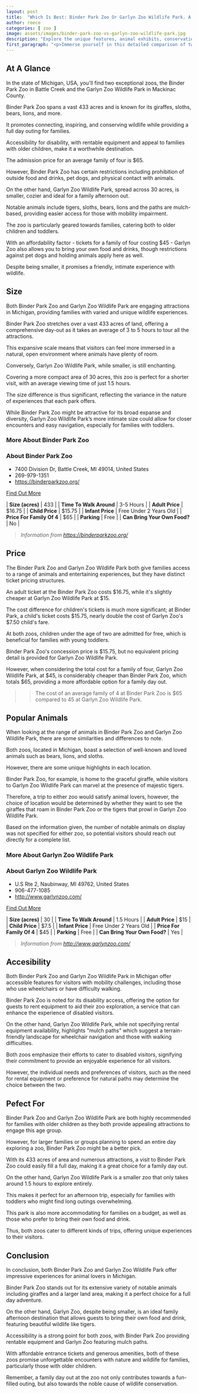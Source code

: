 ```yaml
---
layout: post
title:  "Which Is Best: Binder Park Zoo Or Garlyn Zoo Wildlife Park. A Guide To Which Is The Best Zoo In Michigan, USA"
author: reece
categories: [ zoo ]
image: assets/images/binder-park-zoo-vs-garlyn-zoo-wildlife-park.jpg
description: "Explore the unique features, animal exhibits, conservation efforts, and family experiences at Binder Park Zoo and Garlyn Zoo Wildlife Park as we delve deep into what makes each destination special in this comprehensive comparison."
first_paragraph: "<p>Immerse yourself in this detailed comparison of two of Michigan's fascinating wildlife parks, Binder Park Zoo in Battle Creek and Garlyn Zoo Wildlife Park in Mackinac County.</p><p>From the grand scale of Binder Park's 433-acre park to the intimate family experience at Garlyn Zoo's 30-acre park, explore the unique animal inhabitants, accessibility options, ticket prices, and other key features of these popular zoos, as we help you decide which one offers the best match for your next adventurous day out.</p>"
---
```


<div class="overview" markdown="1"> 

## At A Glance 

In the state of Michigan, USA, you'll find two exceptional zoos, the Binder Park Zoo in Battle Creek and the Garlyn Zoo Wildlife Park in Mackinac County. 

Binder Park Zoo spans a vast 433 acres and is known for its giraffes, sloths, bears, lions, and more. 

It promotes connecting, inspiring, and conserving wildlife while providing a full day outing for families. 

Accessibility for disability, with rentable equipment and appeal to families with older children, make it a worthwhile destination. 

The admission price for an average family of four is $65. 

However, Binder Park Zoo has certain restrictions including prohibition of outside food and drinks, pet dogs, and physical contact with animals.

On the other hand, Garlyn Zoo Wildlife Park, spread across 30 acres, is smaller, cozier and ideal for a family afternoon out. 

Notable animals include tigers, sloths, bears, lions and the paths are mulch-based, providing easier access for those with mobility impairment. 

The zoo is particularly geared towards families, catering both to older children and toddlers. 

With an affordability factor - tickets for a family of four costing $45 - Garlyn Zoo also allows you to bring your own food and drinks, though restrictions against pet dogs and holding animals apply here as well. 

Despite being smaller, it promises a friendly, intimate experience with wildlife.

</div>
    
    

## Size 

Both Binder Park Zoo and Garlyn Zoo Wildlife Park are engaging attractions in Michigan, providing families with varied and unique wildlife experiences. 

Binder Park Zoo stretches over a vast 433 acres of land, offering a comprehensive day-out as it takes an average of 3 to 5 hours to tour all the attractions. 

This expansive scale means that visitors can feel more immersed in a natural, open environment where animals have plenty of room. 

Conversely, Garlyn Zoo Wildlife Park, while smaller, is still enchanting. 

Covering a more compact area of 30 acres, this zoo is perfect for a shorter visit, with an average viewing time of just 1.5 hours. 

The size difference is thus significant, reflecting the variance in the nature of experiences that each park offers. 

While Binder Park Zoo might be attractive for its broad expanse and diversity, Garlyn Zoo Wildlife Park’s more intimate size could allow for closer encounters and easy navigation, especially for families with toddlers.
<div class="overview" markdown="1" id="wyntk-binder-park-zoo"> 

### More About Binder Park Zoo

<div class="find-out-more" markdown="1">

### About Binder Park Zoo

- 7400 Division Dr, Battle Creek, MI 49014, United States
- 269-979-1351
- <a href="https://binderparkzoo.org/">https://binderparkzoo.org/</a>



<a class="subscribe btn" href="https://binderparkzoo.org/">Find Out More</a>

</div>


    

| **Size (acres)** | 433 |
| **Time To Walk Around** | 3-5 Hours |
| **Adult Price** | $16.75 |
| **Child Price** | $15.75 |
| **Infant Price** | Free Under 2 Years Old |
| **Price For Family Of 4** | $65 |
| **Parking** | Free |
| **Can Bring Your Own Food?** | No |


> *Information from https://binderparkzoo.org/* 



</div>



## Price 

The Binder Park Zoo and Garlyn Zoo Wildlife Park both give families access to a range of animals and entertaining experiences, but they have distinct ticket pricing structures. 

An adult ticket at the Binder Park Zoo costs $16.75, while it's slightly cheaper at Garlyn Zoo Wildlife Park at $15. 

The cost difference for children's tickets is much more significant; at Binder Park, a child's ticket costs $15.75, nearly double the cost of Garlyn Zoo's $7.50 child's fare. 

At both zoos, children under the age of two are admitted for free, which is beneficial for families with young toddlers. 

Binder Park Zoo's concession price is $15.75, but no equivalent pricing detail is provided for Garlyn Zoo Wildlife Park. 

However, when considering the total cost for a family of four, Garlyn Zoo Wildlife Park, at $45, is considerably cheaper than Binder Park Zoo, which totals $65, providing a more affordable option for a family day out.

>> The cost of an average family of 4 at Binder Park Zoo is $65 compared to 45 at Garlyn Zoo Wildlife Park.



## Popular Animals 

When looking at the range of animals in Binder Park Zoo and Garlyn Zoo Wildlife Park, there are some similarities and differences to note. 

Both zoos, located in Michigan, boast a selection of well-known and loved animals such as bears, lions, and sloths. 

However, there are some unique highlights in each location. 

Binder Park Zoo, for example, is home to the graceful giraffe, while visitors to Garlyn Zoo Wildlife Park can marvel at the presence of majestic tigers. 

Therefore, a trip to either zoo would satisfy animal lovers, however, the choice of location would be determined by whether they want to see the giraffes that roam in Binder Park Zoo or the tigers that prowl in Garlyn Zoo Wildlife Park. 

Based on the information given, the number of notable animals on display was not specified for either zoo, so potential visitors should reach out directly for a complete list.
<div class="overview" markdown="1"id="wyntk-garlyn-zoo-wildlife-park"> 

### More About Garlyn Zoo Wildlife Park

<div class="find-out-more" markdown="1">

### About Garlyn Zoo Wildlife Park

- U.S Rte 2, Naubinway, MI 49762, United States
- 906-477-1085
- <a href="http://www.garlynzoo.com/">http://www.garlynzoo.com/</a>



<a class="subscribe btn" href="http://www.garlynzoo.com/">Find Out More</a>

</div>


    

| **Size (acres)** | 30 |
| **Time To Walk Around** | 1.5 Hours |
| **Adult Price** | $15 |
| **Child Price** | $7.5 |
| **Infant Price** | Free Under 2 Years Old |
| **Price For Family Of 4** | $45 |
| **Parking** | Free |
| **Can Bring Your Own Food?** | Yes |


> *Information from http://www.garlynzoo.com/* 



</div>



## Accesibility 

Both Binder Park Zoo and Garlyn Zoo Wildlife Park in Michigan offer accessible features for visitors with mobility challenges, including those who use wheelchairs or have difficulty walking. 

Binder Park Zoo is noted for its disability access, offering the option for guests to rent equipment to aid their zoo exploration, a service that can enhance the experience of disabled visitors. 

On the other hand, Garlyn Zoo Wildlife Park, while not specifying rental equipment availability, highlights "mulch paths" which suggest a terrain-friendly landscape for wheelchair navigation and those with walking difficulties. 

Both zoos emphasize their efforts to cater to disabled visitors, signifying their commitment to provide an enjoyable experience for all visitors. 

However, the individual needs and preferences of visitors, such as the need for rental equipment or preference for natural paths may determine the choice between the two.

## Pefect For 

Binder Park Zoo and Garlyn Zoo Wildlife Park are both highly recommended for families with older children as they both provide appealing attractions to engage this age group. 

However, for larger families or groups planning to spend an entire day exploring a zoo, Binder Park Zoo might be a better pick. 

With its 433 acres of area and numerous attractions, a visit to Binder Park Zoo could easily fill a full day, making it a great choice for a family day out. 

On the other hand, Garlyn Zoo Wildlife Park is a smaller zoo that only takes around 1.5 hours to explore entirely. 

This makes it perfect for an afternoon trip, especially for families with toddlers who might find long outings overwhelming. 

This park is also more accommodating for families on a budget, as well as those who prefer to bring their own food and drink. 

Thus, both zoos cater to different kinds of trips, offering unique experiences to their visitors.

## Conclusion 

In conclusion, both Binder Park Zoo and Garlyn Zoo Wildlife Park offer impressive experiences for animal lovers in Michigan. 

Binder Park Zoo stands out for its extensive variety of notable animals including giraffes and a larger land area, making it a perfect choice for a full day adventure. 

On the other hand, Garlyn Zoo, despite being smaller, is an ideal family afternoon destination that allows guests to bring their own food and drink, featuring beautiful wildlife like tigers. 

Accessibility is a strong point for both zoos, with Binder Park Zoo providing rentable equipment and Garlyn Zoo featuring mulch paths. 

With affordable entrance tickets and generous amenities, both of these zoos promise unforgettable encounters with nature and wildlife for families, particularly those with older children. 

Remember, a family day out at the zoo not only contributes towards a fun-filled outing, but also towards the noble cause of wildlife conservation.